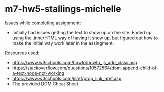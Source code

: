 # m7-hw5-stallings-michelle

Issues while completing assignment:

- Initially had issues getting the text to show up on the site. Ended up using the .innerHTML way of having it show up, but figured out how to make the initial way work later in the assingment. 

Resources used: 

- https://www.w3schools.com/howto/howto_js_add_class.asp
- https://stackoverflow.com/questions/10572564/dom-append-child-of-a-text-node-not-working
- https://www.w3schools.com/jsref/prop_link_href.asp
- The provided DOM Cheat Sheet